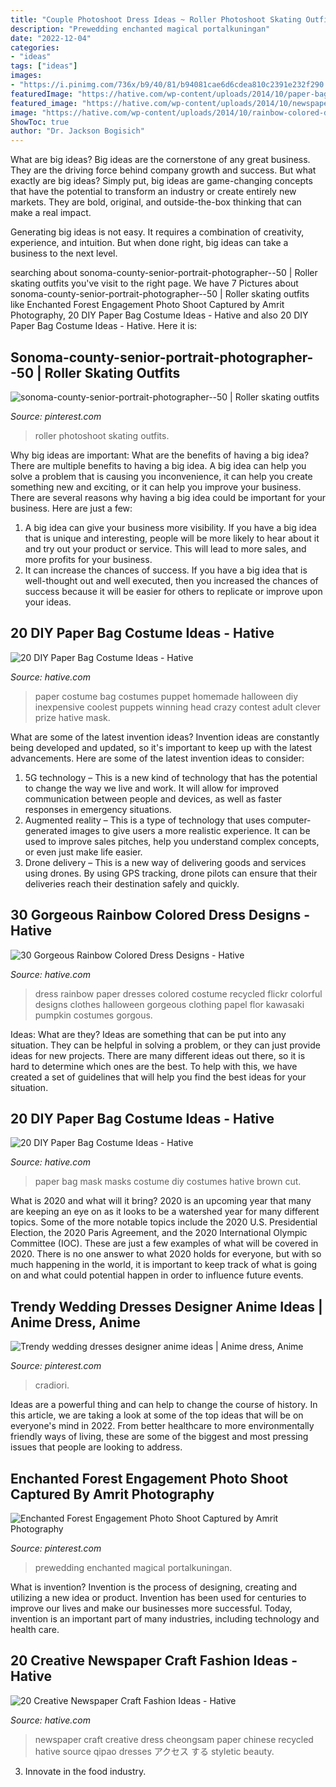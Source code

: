 ```yaml
---
title: "Couple Photoshoot Dress Ideas ~ Roller Photoshoot Skating Outfits"
description: "Prewedding enchanted magical portalkuningan"
date: "2022-12-04"
categories:
- "ideas"
tags: ["ideas"]
images:
- "https://i.pinimg.com/736x/b9/40/81/b94081cae6d6cdea810c2391e232f290.jpg"
featuredImage: "https://hative.com/wp-content/uploads/2014/10/paper-bag-costume-ideas/11-paper-bag-puppet-costume.jpg"
featured_image: "https://hative.com/wp-content/uploads/2014/10/newspaper-craft-fashion-ideas/17-creative-newspaper-craft-fashion-ideas.jpg"
image: "https://hative.com/wp-content/uploads/2014/10/rainbow-colored-dress/5-rainbow-colored-dress-designs.jpg"
ShowToc: true
author: "Dr. Jackson Bogisich"
---
```



What are big ideas?
Big ideas are the cornerstone of any great business. They are the driving force behind company growth and success. But what exactly are big ideas?
Simply put, big ideas are game-changing concepts that have the potential to transform an industry or create entirely new markets. They are bold, original, and outside-the-box thinking that can make a real impact.

Generating big ideas is not easy. It requires a combination of creativity, experience, and intuition. But when done right, big ideas can take a business to the next level.

	

		
searching about sonoma-county-senior-portrait-photographer--50 | Roller skating outfits you've visit to the right page. We have 7 Pictures about sonoma-county-senior-portrait-photographer--50 | Roller skating outfits like Enchanted Forest Engagement Photo Shoot Captured by Amrit Photography, 20 DIY Paper Bag Costume Ideas - Hative and also 20 DIY Paper Bag Costume Ideas - Hative. Here it is:
		
    
## Sonoma-county-senior-portrait-photographer--50 | Roller Skating Outfits

<img loading=lazy src="https://i.pinimg.com/736x/b9/40/81/b94081cae6d6cdea810c2391e232f290.jpg" onerror="this.onerror=null;this.src='https://tse2.mm.bing.net/th?id=OIP.cdeuvHVwfVUrfpM1Qpij8AHaLF&amp;pid=15.1';" alt="sonoma-county-senior-portrait-photographer--50 | Roller skating outfits">

_Source: pinterest.com_

>roller photoshoot skating outfits. 

	

Why big ideas are important: What are the benefits of having a big idea?
There are multiple benefits to having a big idea. A big idea can help you solve a problem that is causing you inconvenience, it can help you create something new and exciting, or it can help you improve your business. There are several reasons why having a big idea could be important for your business. Here are just a few: 
1) A big idea can give your business more visibility. If you have a big idea that is unique and interesting, people will be more likely to hear about it and try out your product or service. This will lead to more sales, and more profits for your business. 
2) It can increase the chances of success. If you have a big idea that is well-thought out and well executed, then you increased the chances of success because it will be easier for others to replicate or improve upon your ideas.

    
## 20 DIY Paper Bag Costume Ideas - Hative

<img loading=lazy src="https://hative.com/wp-content/uploads/2014/10/paper-bag-costume-ideas/11-paper-bag-puppet-costume.jpg" onerror="this.onerror=null;this.src='https://tse4.mm.bing.net/th?id=OIP.J1nTWITqcz5X2xdyYwp4DwHaJ4&amp;pid=15.1';" alt="20 DIY Paper Bag Costume Ideas - Hative">

_Source: hative.com_

>paper costume bag costumes puppet homemade halloween diy inexpensive coolest puppets winning head crazy contest adult clever prize hative mask. 

	

What are some of the latest invention ideas?
Invention ideas are constantly being developed and updated, so it's important to keep up with the latest advancements. Here are some of the latest invention ideas to consider:
1. 5G technology – This is a new kind of technology that has the potential to change the way we live and work. It will allow for improved communication between people and devices, as well as faster responses in emergency situations.
2. Augmented reality – This is a type of technology that uses computer-generated images to give users a more realistic experience. It can be used to improve sales pitches, help you understand complex concepts, or even just make life easier.
3. Drone delivery – This is a new way of delivering goods and services using drones. By using GPS tracking, drone pilots can ensure that their deliveries reach their destination safely and quickly.

    
## 30 Gorgeous Rainbow Colored Dress Designs - Hative

<img loading=lazy src="https://hative.com/wp-content/uploads/2014/10/rainbow-colored-dress/5-rainbow-colored-dress-designs.jpg" onerror="this.onerror=null;this.src='https://tse4.mm.bing.net/th?id=OIP.q-n4Y23iwNv64ihbzE3DQAHaK0&amp;pid=15.1';" alt="30 Gorgeous Rainbow Colored Dress Designs - Hative">

_Source: hative.com_

>dress rainbow paper dresses colored costume recycled flickr colorful designs clothes halloween gorgeous clothing papel flor kawasaki pumpkin costumes gorgous. 

	

Ideas: What are they?
Ideas are something that can be put into any situation. They can be helpful in solving a problem, or they can just provide ideas for new projects. There are many different ideas out there, so it is hard to determine which ones are the best. To help with this, we have created a set of guidelines that will help you find the best ideas for your situation.

    
## 20 DIY Paper Bag Costume Ideas - Hative

<img loading=lazy src="https://hative.com/wp-content/uploads/2014/10/paper-bag-costume-ideas/18-paper-bag-masks.jpg" onerror="this.onerror=null;this.src='https://tse3.mm.bing.net/th?id=OIP.mssmLV_LW1cNC2GEZFrM8gHaJ4&amp;pid=15.1';" alt="20 DIY Paper Bag Costume Ideas - Hative">

_Source: hative.com_

>paper bag mask masks costume diy costumes hative brown cut. 

	

What is 2020 and what will it bring?
2020 is an upcoming year that many are keeping an eye on as it looks to be a watershed year for many different topics. Some of the more notable topics include the 2020 U.S. Presidential Election, the 2020 Paris Agreement, and the 2020 International Olympic Committee (IOC). These are just a few examples of what will be covered in 2020. There is no one answer to what 2020 holds for everyone, but with so much happening in the world, it is important to keep track of what is going on and what could potential happen in order to influence future events.

    
## Trendy Wedding Dresses Designer Anime Ideas | Anime Dress, Anime

<img loading=lazy src="https://i.pinimg.com/736x/38/26/5a/38265ab9564cf6460b9650379d73756c.jpg" onerror="this.onerror=null;this.src='https://tse1.mm.bing.net/th?id=OIP.n6rEEM3wkCYLcNaQ9yCWYwAAAA&amp;pid=15.1';" alt="Trendy wedding dresses designer anime ideas | Anime dress, Anime">

_Source: pinterest.com_

>cradiori. 

	

Ideas are a powerful thing and can help to change the course of history. In this article, we are taking a look at some of the top ideas that will be on everyone's mind in 2022. From better healthcare to more environmentally friendly ways of living, these are some of the biggest and most pressing issues that people are looking to address.

    
## Enchanted Forest Engagement Photo Shoot Captured By Amrit Photography

<img loading=lazy src="https://i.pinimg.com/736x/08/2d/3e/082d3e574995ae74f5c91971c5e0c09c.jpg" onerror="this.onerror=null;this.src='https://tse4.mm.bing.net/th?id=OIP.AIku7VCECMsAur42iFgWyAHaJP&amp;pid=15.1';" alt="Enchanted Forest Engagement Photo Shoot Captured by Amrit Photography">

_Source: pinterest.com_

>prewedding enchanted magical portalkuningan. 

	

What is invention?
Invention is the process of designing, creating and utilizing a new idea or product. Invention has been used for centuries to improve our lives and make our businesses more successful. Today, invention is an important part of many industries, including technology and health care.

    
## 20 Creative Newspaper Craft Fashion Ideas - Hative

<img loading=lazy src="https://hative.com/wp-content/uploads/2014/10/newspaper-craft-fashion-ideas/17-creative-newspaper-craft-fashion-ideas.jpg" onerror="this.onerror=null;this.src='https://tse2.mm.bing.net/th?id=OIP.mYH4HPP7cqRlD1DVCfnzeQHaKE&amp;pid=15.1';" alt="20 Creative Newspaper Craft Fashion Ideas - Hative">

_Source: hative.com_

>newspaper craft creative dress cheongsam paper chinese recycled hative source qipao dresses アクセス する styletic beauty. 

	

3. Innovate in the food industry. 

